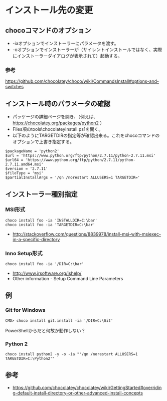 ﻿# インストール先の変更

## chocoコマンドのオプション

- -iaオプションでインストーラーにパラメータを渡す。
- -oオプションでインストーラーが（サイレントインストールではなく、実際にインストーラーダイアログが表示されて）起動する。

### 参考
https://github.com/chocolatey/choco/wiki/CommandsInstall#options-and-switches

## インストール時のパラメータの確認

- パッケージの詳細ページを開き、（例えば、 https://chocolatey.org/packages/python2 ）
- Files項のtools\chocolateyInstall.ps1を開く。
- 以下のようにTARGETDIRの指定等が確認出来る。これをchocoコマンドのオプションで上書き指定する。

```batch
$packageName = 'python2'
$url = 'https://www.python.org/ftp/python/2.7.11/python-2.7.11.msi'
$url64 = 'https://www.python.org/ftp/python/2.7.11/python-2.7.11.amd64.msi'
$version = '2.7.11'
$fileType = 'msi'
$partialInstallArgs = '/qn /norestart ALLUSERS=1 TARGETDIR='
```

## インストーラー種別指定

### MSI形式

```batch
choco install foo -ia 'INSTALLDIR=C:\bar'
choco install foo -ia 'TARGETDIR=C:\bar'

```

- http://stackoverflow.com/questions/8839978/install-msi-with-msiexec-in-a-specific-directory

### Inno Setup形式

```batch
choco install foo -ia '/DIR=C:\bar'
```

- http://www.jrsoftware.org/ishelp/
- Other information - Setup Command Line Parameters

## 例

### Git for Windows

```batch
CMD> choco install git.install -ia '/DIR=C:\Git'
```

PowerShellからだと何故か動作しない？

### Python 2

```batch
choco install python2 -y -o -ia "'/qn /norestart ALLUSERS=1 TARGETDIR=C:\Python2'"
```

## 参考

- https://github.com/chocolatey/chocolatey/wiki/GettingStarted#overriding-default-install-directory-or-other-advanced-install-concepts
